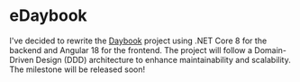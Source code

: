 # eDaybook
I've decided to rewrite the [Daybook](https://github.com/adelisardo/daybook) project using .NET Core 8 for the backend and Angular 18 for the frontend. The project will follow a Domain-Driven Design (DDD) architecture to enhance maintainability and scalability.
The milestone will be released soon!
